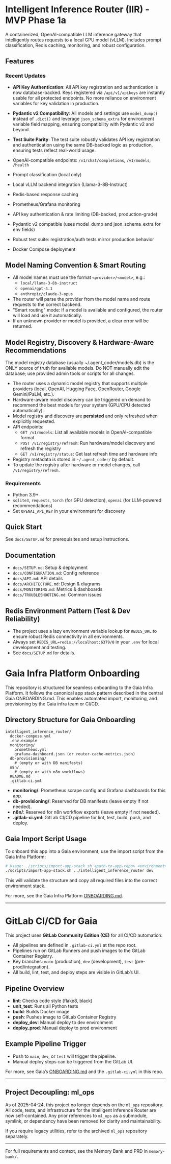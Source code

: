 # Intelligent Inference Router (IIR) - MVP Phase 1a

A containerized, OpenAI-compatible LLM inference gateway that intelligently routes requests to a local GPU model (vLLM). Includes prompt classification, Redis caching, monitoring, and robust configuration.

## Features

### Recent Updates
- **API Key Authentication**: All API key registration and authentication is now database-backed. Keys registered via `/api/v1/apikeys` are instantly usable for all protected endpoints. No more reliance on environment variables for key validation in production.
- **Pydantic v2 Compatibility**: All models and settings use `model_dump()` instead of `.dict()` and leverage `json_schema_extra` for environment variable field mapping, ensuring compatibility with Pydantic v2 and beyond.
- **Test Suite Parity**: The test suite robustly validates API key registration and authentication using the same DB-backed logic as production, ensuring tests reflect real-world usage.

- OpenAI-compatible endpoints: `/v1/chat/completions`, `/v1/models`, `/health`
- Prompt classification (local only)
- Local vLLM backend integration (Llama-3-8B-Instruct)
- Redis-based response caching
- Prometheus/Grafana monitoring
- API key authentication & rate limiting (DB-backed, production-grade)
- Pydantic v2 compatible (uses model_dump and json_schema_extra for env fields)
- Robust test suite: registration/auth tests mirror production behavior
- Docker Compose deployment

## Model Naming Convention & Smart Routing

- All model names must use the format `<provider>/<model>`, e.g.:
  - `local/llama-3-8b-instruct`
  - `openai/gpt-4.1`
  - `anthropic/claude-3-opus`
- The router will parse the provider from the model name and route requests to the correct backend.
- "Smart routing" mode: If a model is available and configured, the router will load and use it automatically.
- If an unknown provider or model is provided, a clear error will be returned.

## Model Registry, Discovery & Hardware-Aware Recommendations

The model registry database (usually ~/.agent_coder/models.db) is the ONLY source of truth for available models. Do NOT manually edit the database; use provided admin tools or scripts for all changes.

- The router uses a dynamic model registry that supports multiple providers (local, OpenAI, Hugging Face, OpenRouter, Google Gemini/PaLM, etc.).
- Hardware-aware model discovery can be triggered on demand to recommend the best models for your system (GPU/CPU detected automatically).
- Model registry and discovery are **persisted** and only refreshed when explicitly requested.
- API endpoints:
  - `GET /v1/models`: List all available models in OpenAI-compatible format
  - `POST /v1/registry/refresh`: Run hardware/model discovery and refresh the registry
  - `GET /v1/registry/status`: Get last refresh time and hardware info
- Registry metadata is stored in `~/.agent_coder/` by default.
- To update the registry after hardware or model changes, call `/v1/registry/refresh`.

### Requirements
- Python 3.9+
- `sqlite3`, `requests`, `torch` (for GPU detection), `openai` (for LLM-powered recommendations)
- Set `OPENAI_API_KEY` in your environment for discovery

## Quick Start
See `docs/SETUP.md` for prerequisites and setup instructions.

## Documentation
- `docs/SETUP.md`: Setup & deployment
- `docs/CONFIGURATION.md`: Config reference
- `docs/API.md`: API details
- `docs/ARCHITECTURE.md`: Design & diagrams
- `docs/MONITORING.md`: Metrics & dashboards
- `docs/TROUBLESHOOTING.md`: Common issues

## Redis Environment Pattern (Test & Dev Reliability)

- The project uses a lazy environment variable lookup for `REDIS_URL` to ensure robust Redis connectivity in all environments.
- Always set `REDIS_URL=redis://localhost:6379/0` in your `.env` for local development and testing.
- See `docs/SETUP.md` for details.

# Gaia Infra Platform Onboarding

This repository is structured for seamless onboarding to the Gaia Infra Platform. It follows the canonical app stack pattern described in the central Gaia ONBOARDING.md. This enables automated import, monitoring, and provisioning by the Gaia infra team or CI/CD.

## Directory Structure for Gaia Onboarding

```
intelligent_inference_router/
  docker-compose.yml
  .env.example
  monitoring/
    prometheus.yml
    grafana-dashboard.json (or router-cache-metrics.json)
  db-provisioning/
    # (empty or with DB manifests)
  n8n/
    # (empty or with n8n workflows)
  README.md
  .gitlab-ci.yml
```

- **monitoring/**: Prometheus scrape config and Grafana dashboards for this app.
- **db-provisioning/**: Reserved for DB manifests (leave empty if not needed).
- **n8n/**: Reserved for n8n workflow exports (leave empty if not needed).
- **.gitlab-ci.yml**: GitLab CI/CD pipeline for lint, test, build, push, and deploy.

## Gaia Import Script Usage

To onboard this app into a Gaia environment, use the import script from the Gaia Infra Platform:

```bash
# Usage: ./scripts/import-app-stack.sh <path-to-app-repo> <environment>
./scripts/import-app-stack.sh ../intelligent_inference_router dev
```

This will validate the structure and copy all required files into the correct environment stack.

For more, see the Gaia Infra Platform [ONBOARDING.md](../gaia-infra-platform/ONBOARDING.md).

---

# GitLab CI/CD for Gaia

This project uses **GitLab Community Edition (CE)** for all CI/CD automation:
- All pipelines are defined in `.gitlab-ci.yml` at the repo root.
- Pipelines run on GitLab Runners and push images to the GitLab Container Registry.
- Key branches: `main` (production), `dev` (development), `test` (pre-prod/integration).
- All build, lint, test, and deploy steps are visible in GitLab’s UI.

## Pipeline Overview
- **lint**: Checks code style (flake8, black)
- **unit_test**: Runs all Python tests
- **build**: Builds Docker image
- **push**: Pushes image to GitLab Container Registry
- **deploy_dev**: Manual deploy to dev environment
- **deploy_prod**: Manual deploy to prod environment

## Example Pipeline Trigger
- Push to `main`, `dev`, or `test` will trigger the pipeline.
- Manual deploy steps can be triggered from the GitLab UI.

For more, see Gaia’s [ONBOARDING.md](../gaia-infra-platform/ONBOARDING.md) and the `.gitlab-ci.yml` in this repo.

---

## Project Decoupling: ml_ops

As of 2025-04-24, this project no longer depends on the `ml_ops` repository. All code, tests, and infrastructure for the Intelligent Inference Router are now self-contained. Any prior references to `ml_ops` as a submodule, symlink, or dependency have been removed for clarity and maintainability.

If you require legacy utilities, refer to the archived `ml_ops` repository separately.

---

For full requirements and context, see the Memory Bank and PRD in `memory-bank/`.
